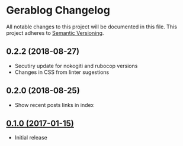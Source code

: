 # Gerablog Changelog

All notable changes to this project will be documented in this file. This project adheres to [Semantic Versioning](http://semver.org/).

## 0.2.2 (2018-08-27)

* Secutiry update for nokogiti and rubocop versions
* Changes in CSS from linter sugestions

## 0.2.0 (2018-08-25)

* Show recent posts links in index

## [0.1.0 (2017-01-15)](https://github.com/paulohrpinheiro/gerablog/tree/gem_0.1.0)

* Initial release
